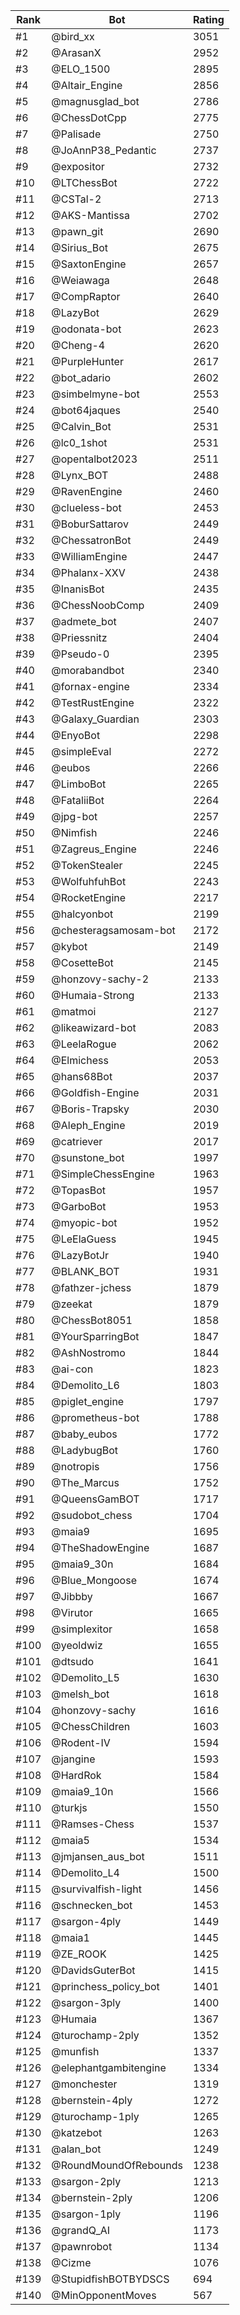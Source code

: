 Rank|Bot|Rating
---|---|---
#1|@bird_xx|3051
#2|@ArasanX|2952
#3|@ELO_1500|2895
#4|@Altair_Engine|2856
#5|@magnusglad_bot|2786
#6|@ChessDotCpp|2775
#7|@Palisade|2750
#8|@JoAnnP38_Pedantic|2737
#9|@expositor|2732
#10|@LTChessBot|2722
#11|@CSTal-2|2713
#12|@AKS-Mantissa|2702
#13|@pawn_git|2690
#14|@Sirius_Bot|2675
#15|@SaxtonEngine|2657
#16|@Weiawaga|2648
#17|@CompRaptor|2640
#18|@LazyBot|2629
#19|@odonata-bot|2623
#20|@Cheng-4|2620
#21|@PurpleHunter|2617
#22|@bot_adario|2602
#23|@simbelmyne-bot|2553
#24|@bot64jaques|2540
#25|@Calvin_Bot|2531
#26|@lc0_1shot|2531
#27|@opentalbot2023|2511
#28|@Lynx_BOT|2488
#29|@RavenEngine|2460
#30|@clueless-bot|2453
#31|@BoburSattarov|2449
#32|@ChessatronBot|2449
#33|@WilliamEngine|2447
#34|@Phalanx-XXV|2438
#35|@InanisBot|2435
#36|@ChessNoobComp|2409
#37|@admete_bot|2407
#38|@Priessnitz|2404
#39|@Pseudo-0|2395
#40|@morabandbot|2340
#41|@fornax-engine|2334
#42|@TestRustEngine|2322
#43|@Galaxy_Guardian|2303
#44|@EnyoBot|2298
#45|@simpleEval|2272
#46|@eubos|2266
#47|@LimboBot|2265
#48|@FataliiBot|2264
#49|@jpg-bot|2257
#50|@Nimfish|2246
#51|@Zagreus_Engine|2246
#52|@TokenStealer|2245
#53|@WolfuhfuhBot|2243
#54|@RocketEngine|2217
#55|@halcyonbot|2199
#56|@chesteragsamosam-bot|2172
#57|@kybot|2149
#58|@CosetteBot|2145
#59|@honzovy-sachy-2|2133
#60|@Humaia-Strong|2133
#61|@matmoi|2127
#62|@likeawizard-bot|2083
#63|@LeelaRogue|2062
#64|@Elmichess|2053
#65|@hans68Bot|2037
#66|@Goldfish-Engine|2031
#67|@Boris-Trapsky|2030
#68|@Aleph_Engine|2019
#69|@catriever|2017
#70|@sunstone_bot|1997
#71|@SimpleChessEngine|1963
#72|@TopasBot|1957
#73|@GarboBot|1953
#74|@myopic-bot|1952
#75|@LeElaGuess|1945
#76|@LazyBotJr|1940
#77|@BLANK_BOT|1931
#78|@fathzer-jchess|1879
#79|@zeekat|1879
#80|@ChessBot8051|1858
#81|@YourSparringBot|1847
#82|@AshNostromo|1844
#83|@ai-con|1823
#84|@Demolito_L6|1803
#85|@piglet_engine|1797
#86|@prometheus-bot|1788
#87|@baby_eubos|1772
#88|@LadybugBot|1760
#89|@notropis|1756
#90|@The_Marcus|1752
#91|@QueensGamBOT|1717
#92|@sudobot_chess|1704
#93|@maia9|1695
#94|@TheShadowEngine|1687
#95|@maia9_30n|1684
#96|@Blue_Mongoose|1674
#97|@Jibbby|1667
#98|@Virutor|1665
#99|@simplexitor|1658
#100|@yeoldwiz|1655
#101|@dtsudo|1641
#102|@Demolito_L5|1630
#103|@melsh_bot|1618
#104|@honzovy-sachy|1616
#105|@ChessChildren|1603
#106|@Rodent-IV|1594
#107|@jangine|1593
#108|@HardRok|1584
#109|@maia9_10n|1566
#110|@turkjs|1550
#111|@Ramses-Chess|1537
#112|@maia5|1534
#113|@jmjansen_aus_bot|1511
#114|@Demolito_L4|1500
#115|@survivalfish-light|1456
#116|@schnecken_bot|1453
#117|@sargon-4ply|1449
#118|@maia1|1445
#119|@ZE_ROOK|1425
#120|@DavidsGuterBot|1415
#121|@princhess_policy_bot|1401
#122|@sargon-3ply|1400
#123|@Humaia|1367
#124|@turochamp-2ply|1352
#125|@munfish|1337
#126|@elephantgambitengine|1334
#127|@monchester|1319
#128|@bernstein-4ply|1272
#129|@turochamp-1ply|1265
#130|@katzebot|1263
#131|@alan_bot|1249
#132|@RoundMoundOfRebounds|1238
#133|@sargon-2ply|1213
#134|@bernstein-2ply|1206
#135|@sargon-1ply|1196
#136|@grandQ_AI|1173
#137|@pawnrobot|1134
#138|@Cizme|1076
#139|@StupidfishBOTBYDSCS|694
#140|@MinOpponentMoves|567
